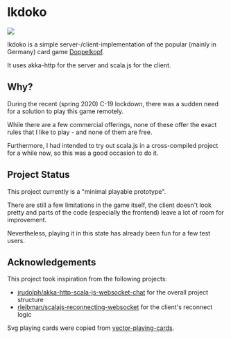 # lkdoko

![](https://github.com/martinhh/lkdoko/workflows/test/badge.svg)

lkdoko is a simple server-/client-implementation of the popular (mainly in Germany) card game [Doppelkopf](https://en.wikipedia.org/wiki/Doppelkopf).

It uses akka-http for the server and scala.js for the client.

## Why?

During the recent (spring 2020) C-19 lockdown, there was a sudden need for a solution to play this game remotely.

While there are a few commercial offerings, none of these offer the exact rules that I like to play - and none of them are free.

Furthermore, I had intended to try out scala.js in a cross-compiled project for a while now, so this was a good occasion to do it.

## Project Status

This project currently is a "minimal playable prototype".

There are still a few limitations in the game itself, the client doesn't look pretty and parts of the code (especially the frontend) leave a lot of room for improvement.

Nevertheless, playing it in this state has already been fun for a few test users.

## Acknowledgements

This project took inspiration from the following projects:

* [jrudolph/akka-http-scala-js-websocket-chat](https://github.com/jrudolph/akka-http-scala-js-websocket-chat) for the overall project structure
* [rleibman/scalajs-reconnecting-websocket](https://github.com/rleibman/scalajs-reconnecting-websocket) for the client's reconnect logic

Svg playing cards were copied from [vector-playing-cards](https://code.google.com/archive/p/vector-playing-cards/).